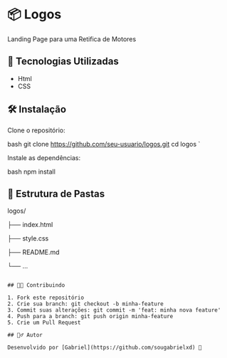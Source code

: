 # 📦 Logos

Landing Page para uma Retifica de Motores

## 🚀 Tecnologias Utilizadas

- Html
- CSS
  
## 🛠 Instalação

Clone o repositório:

bash
git clone https://github.com/seu-usuario/logos.git
cd logos
`

Instale as dependências:

bash
npm install

## 📁 Estrutura de Pastas


logos/

├── index.html

├── style.css

├── README.md

└── ...
```

## 🧑‍💻 Contribuindo

1. Fork este repositório
2. Crie sua branch: git checkout -b minha-feature
3. Commit suas alterações: git commit -m 'feat: minha nova feature'
4. Push para a branch: git push origin minha-feature
5. Crie um Pull Request

## 🙋‍♂ Autor

Desenvolvido por [Gabriel](https://github.com/sougabrielxd) 🚀
